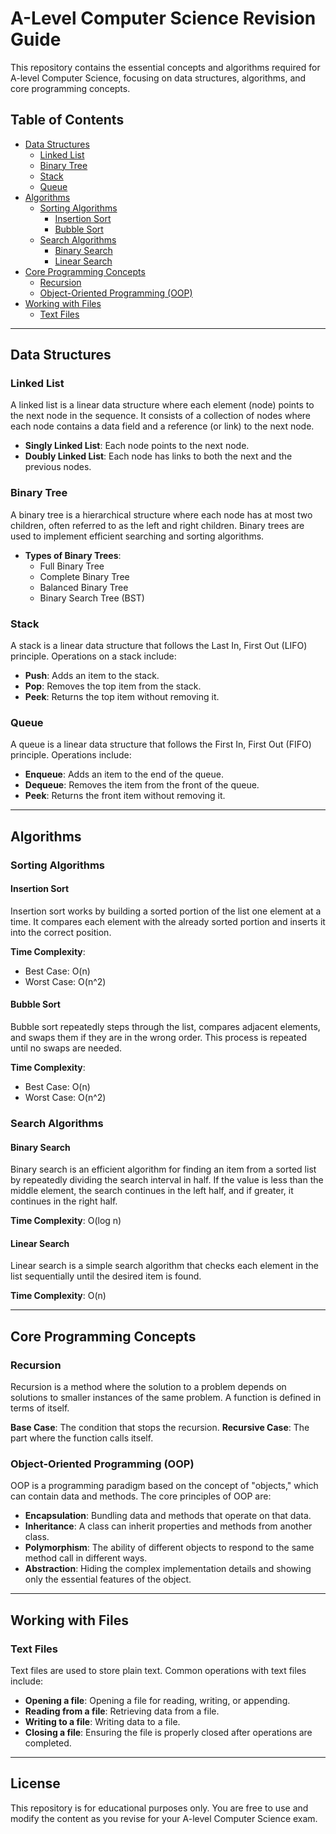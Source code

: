 # A-Level Computer Science Revision Guide

This repository contains the essential concepts and algorithms required for A-level Computer Science, focusing on data structures, algorithms, and core programming concepts.

## Table of Contents

- [Data Structures](#data-structures)
  - [Linked List](#linked-list)
  - [Binary Tree](#binary-tree)
  - [Stack](#stack)
  - [Queue](#queue)
- [Algorithms](#algorithms)
  - [Sorting Algorithms](#sorting-algorithms)
    - [Insertion Sort](#insertion-sort)
    - [Bubble Sort](#bubble-sort)
  - [Search Algorithms](#search-algorithms)
    - [Binary Search](#binary-search)
    - [Linear Search](#linear-search)
- [Core Programming Concepts](#core-programming-concepts)
  - [Recursion](#recursion)
  - [Object-Oriented Programming (OOP)](#object-oriented-programming-oop)
- [Working with Files](#working-with-files)
  - [Text Files](#text-files)

---

## Data Structures

### Linked List

A linked list is a linear data structure where each element (node) points to the next node in the sequence. It consists of a collection of nodes where each node contains a data field and a reference (or link) to the next node.

- **Singly Linked List**: Each node points to the next node.
- **Doubly Linked List**: Each node has links to both the next and the previous nodes.

### Binary Tree

A binary tree is a hierarchical structure where each node has at most two children, often referred to as the left and right children. Binary trees are used to implement efficient searching and sorting algorithms.

- **Types of Binary Trees**:
  - Full Binary Tree
  - Complete Binary Tree
  - Balanced Binary Tree
  - Binary Search Tree (BST)

### Stack

A stack is a linear data structure that follows the Last In, First Out (LIFO) principle. Operations on a stack include:
- **Push**: Adds an item to the stack.
- **Pop**: Removes the top item from the stack.
- **Peek**: Returns the top item without removing it.

### Queue

A queue is a linear data structure that follows the First In, First Out (FIFO) principle. Operations include:
- **Enqueue**: Adds an item to the end of the queue.
- **Dequeue**: Removes the item from the front of the queue.
- **Peek**: Returns the front item without removing it.

---

## Algorithms

### Sorting Algorithms

#### Insertion Sort

Insertion sort works by building a sorted portion of the list one element at a time. It compares each element with the already sorted portion and inserts it into the correct position.

**Time Complexity**: 
- Best Case: O(n)
- Worst Case: O(n^2)

#### Bubble Sort

Bubble sort repeatedly steps through the list, compares adjacent elements, and swaps them if they are in the wrong order. This process is repeated until no swaps are needed.

**Time Complexity**: 
- Best Case: O(n)
- Worst Case: O(n^2)

### Search Algorithms

#### Binary Search

Binary search is an efficient algorithm for finding an item from a sorted list by repeatedly dividing the search interval in half. If the value is less than the middle element, the search continues in the left half, and if greater, it continues in the right half.

**Time Complexity**: O(log n)

#### Linear Search

Linear search is a simple search algorithm that checks each element in the list sequentially until the desired item is found.

**Time Complexity**: O(n)

---

## Core Programming Concepts

### Recursion

Recursion is a method where the solution to a problem depends on solutions to smaller instances of the same problem. A function is defined in terms of itself.

**Base Case**: The condition that stops the recursion.
**Recursive Case**: The part where the function calls itself.

### Object-Oriented Programming (OOP)

OOP is a programming paradigm based on the concept of "objects," which can contain data and methods. The core principles of OOP are:
- **Encapsulation**: Bundling data and methods that operate on that data.
- **Inheritance**: A class can inherit properties and methods from another class.
- **Polymorphism**: The ability of different objects to respond to the same method call in different ways.
- **Abstraction**: Hiding the complex implementation details and showing only the essential features of the object.

---

## Working with Files

### Text Files

Text files are used to store plain text. Common operations with text files include:
- **Opening a file**: Opening a file for reading, writing, or appending.
- **Reading from a file**: Retrieving data from a file.
- **Writing to a file**: Writing data to a file.
- **Closing a file**: Ensuring the file is properly closed after operations are completed.

---

## License

This repository is for educational purposes only. You are free to use and modify the content as you revise for your A-level Computer Science exam.

